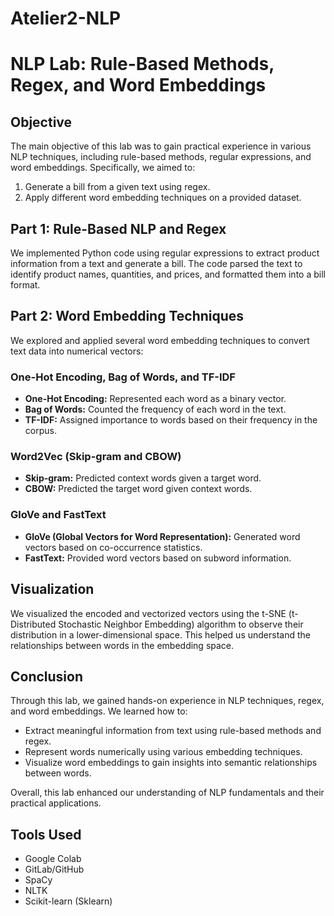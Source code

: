 # Atelier2-NLP

# NLP Lab: Rule-Based Methods, Regex, and Word Embeddings

## Objective
The main objective of this lab was to gain practical experience in various NLP techniques, including rule-based methods, regular expressions, and word embeddings. Specifically, we aimed to:
1. Generate a bill from a given text using regex.
2. Apply different word embedding techniques on a provided dataset.

## Part 1: Rule-Based NLP and Regex
We implemented Python code using regular expressions to extract product information from a text and generate a bill. The code parsed the text to identify product names, quantities, and prices, and formatted them into a bill format.

## Part 2: Word Embedding Techniques
We explored and applied several word embedding techniques to convert text data into numerical vectors:

### One-Hot Encoding, Bag of Words, and TF-IDF
* **One-Hot Encoding:** Represented each word as a binary vector.
* **Bag of Words:** Counted the frequency of each word in the text.
* **TF-IDF:** Assigned importance to words based on their frequency in the corpus.

### Word2Vec (Skip-gram and CBOW)
* **Skip-gram:** Predicted context words given a target word.
* **CBOW:** Predicted the target word given context words.

### GloVe and FastText
* **GloVe (Global Vectors for Word Representation):** Generated word vectors based on co-occurrence statistics.
* **FastText:** Provided word vectors based on subword information.

## Visualization
We visualized the encoded and vectorized vectors using the t-SNE (t-Distributed Stochastic Neighbor Embedding) algorithm to observe their distribution in a lower-dimensional space. This helped us understand the relationships between words in the embedding space.

## Conclusion
Through this lab, we gained hands-on experience in NLP techniques, regex, and word embeddings. We learned how to:
* Extract meaningful information from text using rule-based methods and regex.
* Represent words numerically using various embedding techniques.
* Visualize word embeddings to gain insights into semantic relationships between words.

Overall, this lab enhanced our understanding of NLP fundamentals and their practical applications.

## Tools Used
* Google Colab
* GitLab/GitHub
* SpaCy
* NLTK
* Scikit-learn (Sklearn)

